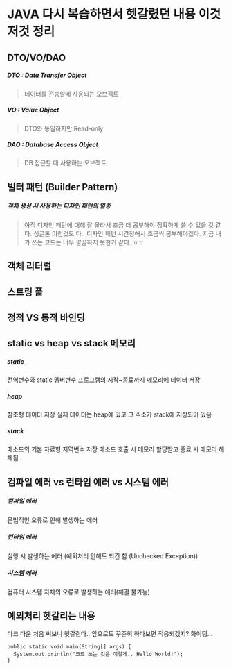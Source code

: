 JAVA 다시 복습하면서 헷갈렸던 내용 이것저것 정리
=================================================

DTO/VO/DAO
-------------

##### DTO : Data Transfer Object

>데이터를 전송할때 사용되는 오브젝트

##### VO : Value Object

>DTO와 동일하지만 Read-only

##### DAO : Database Access Object

>DB 접근할 때 사용하는 오브젝트



빌터 패턴 (Builder Pattern)
---------------------------

##### 객체 생성 시 사용하는 디자인 패턴의 일종

>아직 디자인 패턴에 대해 잘 몰라서 조금 더 공부해야 정확하게 쓸 수 있을 것 같다.
>싱글톤 이런것도 다.. 디자인 패턴 시간정해서 조금씩 공부해야겠다. 지금 내가 쓰는 코드는 너무 깔끔하지 못한거 같다..ㅠㅠ




객체 리터럴
-----------



스트링 풀
---------



정적 VS 동적 바인딩
-------------------



static vs heap vs stack 메모리
------------------------------
##### static

전역변수와 static 멤버변수
프로그램의 시작~종료까지 메모리에 데이터 저장 

##### heap

참조형 데이터 저장
실제 데이터는 heap에 있고 그 주소가 stack에 저장되어 있음

##### stack

메소드의 기본 자료형 지역변수 저장
메소드 호출 시 메모리 할당받고 종료 시 메모리 해제됨


컴파일 에러 vs 런타임 에러 vs 시스템 에러
------------------------------------------
##### 컴파일 에러

문법적인 오류로 인해 발생하는 에러

##### 런타임 에러

실행 시 발생하는 에러
(예외처리 안해도 되긴 함 (Unchecked Exception))

##### 시스템 에러

컴퓨터 시스템 자체의 오류로 발생하는 에러(해결 불가능)


예외처리 헷갈리는 내용
----------------------







마크 다운 처음 써보니 헷갈린다..
앞으로도 꾸준히 하다보면 적응되겠지?
화이팅...

```
public static void main(String[] args) {
  System.out.println("코드 쓰는 것은 이렇게.. Hello World!");
}
```
